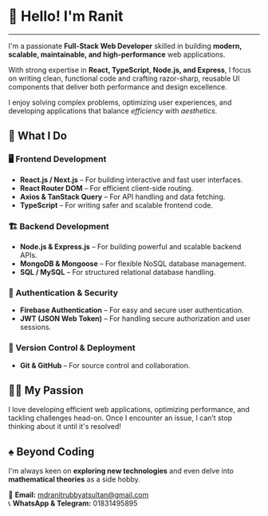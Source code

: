 # 👋 Hello! I'm Ranit  
---
I'm a passionate **Full-Stack Web Developer** skilled in building **modern, scalable, maintainable, and high-performance** web applications.

With strong expertise in **React, TypeScript, Node.js, and Express**, I focus on writing clean, functional code and crafting razor-sharp, reusable UI components that deliver both performance and design excellence.

I enjoy solving complex problems, optimizing user experiences, and developing applications that balance <i>efficiency</i> with <i>aesthetics</i>.

## 🚀 What I Do  

### 🖥️ Frontend Development  
- **React.js / Next.js** – For building interactive and fast user interfaces.  
- **React Router DOM** – For efficient client-side routing.  
- **Axios & TanStack Query** – For API handling and data fetching.  
- **TypeScript** – For writing safer and scalable frontend code.  

### 🏗️ Backend Development  
- **Node.js & Express.js** – For building powerful and scalable backend APIs.  
- **MongoDB & Mongoose** – For flexible NoSQL database management.  
- **SQL / MySQL** – For structured relational database handling.  

### 🔐 Authentication & Security  
- **Firebase Authentication** – For easy and secure user authentication.  
- **JWT (JSON Web Token)** – For handling secure authorization and user sessions.  

### 📂 Version Control & Deployment  
- **Git & GitHub** – For source control and collaboration.  

## 👨‍💻 My Passion  
I love developing efficient web applications, optimizing performance, and tackling challenges head-on. Once I encounter an issue, I can’t stop thinking about it until it's resolved!  

## ♠️ Beyond Coding  
I'm always keen on **exploring new technologies** and even delve into **mathematical theories** as a side hobby.  

📧 **Email:** mdranitrubbyatsultan@gmail.com  
📞 **WhatsApp & Telegram:** 01831495895  
